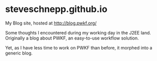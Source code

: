 # steveschnepp.github.io
My Blog site, hosted at http://blog.pwkf.org/

Some thoughts I encountered during my working day in the J2EE land.
Originally a blog about PWKF, an easy-to-use workflow solution.

Yet, as I have less time to work on PWKF than before, it morphed into a generic blog.
